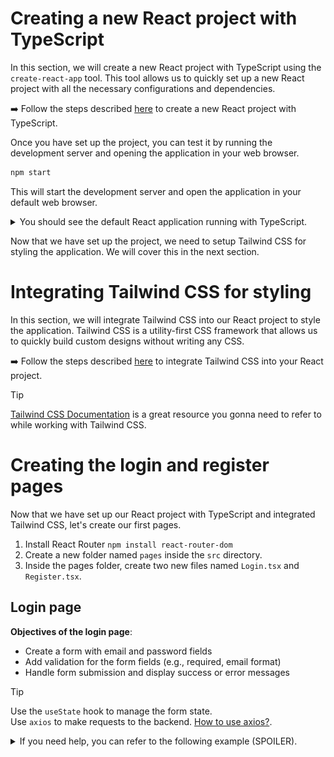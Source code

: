 # Creating a new React project with TypeScript

In this section, we will create a new React project with TypeScript using the `create-react-app` tool. This tool allows us to quickly set up a new React project with all the necessary configurations and dependencies.

:arrow_right: Follow the steps described [here](INSTALL%20AND%20SETUP.md#set-up-a-react-project) to create a new React project with TypeScript.

Once you have set up the project, you can test it by running the development server and opening the application in your web browser.

```bash
npm start
```

This will start the development server and open the application in your default web browser.

<details>
  <summary>You should see the default React application running with TypeScript.</summary>
    <img src="assets/react-app.png" alt="React application running with TypeScript">
</details>

Now that we have set up the project, we need to setup Tailwind CSS for styling the application. We will cover this in the next section.

# Integrating Tailwind CSS for styling

In this section, we will integrate Tailwind CSS into our React project to style the application. Tailwind CSS is a utility-first CSS framework that allows us to quickly build custom designs without writing any CSS.

:arrow_right: Follow the steps described [here](INSTALL%20AND%20SETUP.md#integrate-tailwind-css) to integrate Tailwind CSS into your React project.

> [!TIP]
> [Tailwind CSS Documentation](https://tailwindcss.com/docs) is a great resource you gonna need to refer to while working with Tailwind CSS.


# Creating the login and register pages

Now that we have set up our React project with TypeScript and integrated Tailwind CSS, let's create our first pages.

1. Install React Router ``npm install react-router-dom``  
2. Create a new folder named `pages` inside the `src` directory.  
3. Inside the pages folder, create two new files named `Login.tsx` and `Register.tsx`.

## Login page

__Objectives of the login page__:
- Create a form with email and password fields
- Add validation for the form fields (e.g., required, email format)
- Handle form submission and display success or error messages

> [!TIP]
> Use the `useState` hook to manage the form state.  
> Use ``axios`` to make requests to the backend. [How to use axios?](USEFUL%20RESOURCES.md#axios).


<details>
  <summary>If you need help, you can refer to the following example (SPOILER).</summary>

  ```tsx
    import React, { useState } from 'react';

    const Login: React.FC = () => {
      const [email, setEmail] = useState('');
      const [password, setPassword] = useState('');
      const [error, setError] = useState('');

      const handleSubmit = (e: React.FormEvent) => {
        e.preventDefault();
        if (!email || !password) {
          setError('Please enter your email and password.');
        } else {
          // Handle form submission (e.g., make a request to the backend with axios)
          // ...
        }
      };

      return (
        <div>
          <h1>Login</h1>
          {error && <p>{error}</p>}
          <form onSubmit={handleSubmit}>
            <div>
              <label htmlFor='email'>Email</label>
              <input
                type='email'
                id='email'
                value={email}
                onChange={(e) => setEmail(e.target.value)}
              />
            </div>
            <div>
              <label htmlFor='password'>Password</label>
              <input
                type='password'
                id='password'
                value={password}
                onChange={(e) => setPassword(e.target.value)}
              />
            </div>
            <button type='submit'>Login</button>
          </form>
        </div>
      );
    };

    export default Login;
    ```
</details>